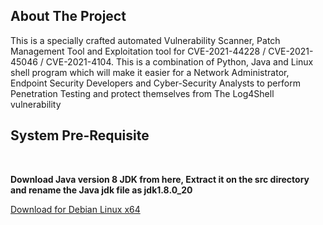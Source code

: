 <!-- ABOUT THE PROJECT -->
## About The Project


This is a specially crafted automated Vulnerability Scanner, Patch Management Tool and Exploitation tool for CVE-2021-44228 / CVE-2021-45046 / CVE-2021-4104. This is a combination of Python, Java and Linux shell program which will make it easier for a Network Administrator, Endpoint Security Developers and Cyber-Security Analysts to perform Penetration Testing and protect themselves from The Log4Shell vulnerability

<!-- Download link for Java JDK as a pre-requisite for exploitation tool-->

## System Pre-Requisite
<br>
<p><b>Download Java version 8 JDK from here, Extract it on the src directory and rename the Java jdk file as jdk1.8.0_20</b></p>
<a href="https://app.blackhole.run/#N4XaeQzCCF1N6AVWwhf36A5e7VfDjdNkCRogUcBzVhWE">Download for Debian Linux x64</a>

